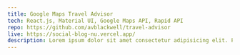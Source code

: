 ```yaml
---
title: Google Maps Travel Advisor
tech: React.js, Material UI, Google Maps API, Rapid API
repo: https://github.com/avblackwell/travel-advisor
live: https://social-blog-nu.vercel.app/
description: Lorem ipsum dolor sit amet consectetur adipisicing elit. Perferendis accusantium sit illo neque rem omnis quaerat, nam similique vitae delectus ad magni vel quo maxime, magnam placeat. Reprehenderit, distinctio aliquam?
---
```


